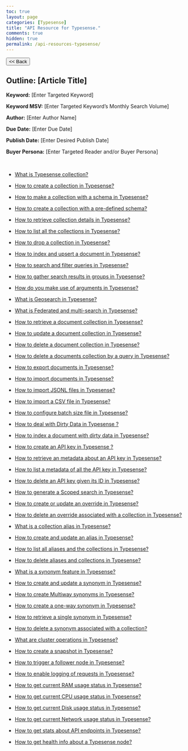 ```yaml
---
toc: true
layout: page
categories: [Typesense]
title: "API Resource for Typesense."
comments: true
hidden: true
permalink: /api-resources-typesense/
---
```


<button class="back-button" onclick="window.history.back()"><< Back</button>

## Outline: [Article Title]

**Keyword:** [Enter Targeted Keyword]

**Keyword MSV:** [Enter Targeted Keyword’s Monthly Search Volume]

**Author:** [Enter Author Name]

**Due Date:** [Enter Due Date]

**Publish Date:** [Enter Desired Publish Date]

**Buyer Persona:** [Enter Targeted Reader and/or Buyer Persona]

<br>

<ul>
<li><p><a href="https://aviyeldevrel.github.io/Aviyel-Blogs-Review/what-is-typesense-collection/">What is Typesense collection?</a><p>
<li><p><a href="https://aviyeldevrel.github.io/Aviyel-Blogs-Review/how-to-create-typesense-collection/">How to create a collection in Typesense?</a><p>
<li><p><a href="https://aviyeldevrel.github.io/Aviyel-Blogs-Review/how-to-make-collection-with-schema-typesense/">How to make a collection with a schema in Typesense?</a><p>
<li><p><a href="https://aviyeldevrel.github.io/Aviyel-Blogs-Review/how-to-make-collection-with-predefined-schema-typesense/">How to create a collection with a pre-defined schema?</a><p>
<li><p><a href="https://aviyeldevrel.github.io/Aviyel-Blogs-Review/how-to-retrieve-collection-details-typesense/">How to retrieve collection details in Typesense?</a><p>
<li><p><a href="https://aviyeldevrel.github.io/Aviyel-Blogs-Review/how-to-list-all-collection-details-typesense/"> How to list all the collections in Typesense?</a><p>
<li><p><a href="https://aviyeldevrel.github.io/Aviyel-Blogs-Review/how-to-drop-collection-typesense/">How to drop a collection in Typesense?</a><p>
<li><p><a href="https://aviyeldevrel.github.io/Aviyel-Blogs-Review/how-to-index-upsert-document-typesense/">How to index and upsert a document in Typesense?</a><p>
<li><p><a href="https://aviyeldevrel.github.io/Aviyel-Blogs-Review/how-to-search-filter-queries-typesense/">How to search and filter queries in Typesense?</a><p>
<li><p><a href="https://aviyeldevrel.github.io/Aviyel-Blogs-Review/how-to-gather-search-groups-typesense/">How to gather search results in groups in Typesense?</a><p>
<li><p><a href="https://aviyeldevrel.github.io/Aviyel-Blogs-Review/how-to-make-use-of-arguments-typesense/">How do you make use of arguments in Typesense?</a><p>
<li><p><a href="https://aviyeldevrel.github.io/Aviyel-Blogs-Review/what-is-geosearch-typesense/">What is Geosearch in Typesense?</a><p>
<li><p><a href="https://aviyeldevrel.github.io/Aviyel-Blogs-Review/what-is-federated-multisearch-typesense/">What is Federated and multi-search in Typesense?</a><p>
<li><p><a href="https://aviyeldevrel.github.io/Aviyel-Blogs-Review/how-to-retrieve-document-collection-typesense/">How to retrieve a document collection in Typesense?</a><p>
<li><p><a href="https://aviyeldevrel.github.io/Aviyel-Blogs-Review/how-to-update-document-collection-typesense/">How to update a document collection in Typesense?</a><p>
<li><p><a href="https://aviyeldevrel.github.io/Aviyel-Blogs-Review/how-to-delete-document-collection-typesense/">How to delete a document collection in Typesense?</a><p>
<li><p><a href="https://aviyeldevrel.github.io/Aviyel-Blogs-Review/how-to-delete-document-collection-query-typesense/">How to delete a documents collection by a query in Typesense?</a><p>
<li><p><a href="https://aviyeldevrel.github.io/Aviyel-Blogs-Review/how-to-export-documents-typesense/">How to export documents in Typesense?</a><p>
<li><p><a href="https://aviyeldevrel.github.io/Aviyel-Blogs-Review/how-to-import-documents-typesense/">How to import documents in Typesense?</a><p>
<li><p><a href="https://aviyeldevrel.github.io/Aviyel-Blogs-Review/how-to-import-jsonl-typesense/">How to import JSONL files in Typesense?</a><p>
<li><p><a href="https://aviyeldevrel.github.io/Aviyel-Blogs-Review/how-to-import-csv-file-typesense/">How to import a CSV file in Typesense?</a><p>
<li><p><a href="https://aviyeldevrel.github.io/Aviyel-Blogs-Review/how-to-config-batch-file-size-typesense/">How to configure batch size file in Typesense?</a><p>
<li><p><a href="https://aviyeldevrel.github.io/Aviyel-Blogs-Review/how-to-deal-dirty-data-typesense/">How to deal with Dirty Data in Typesense ?</a><p>
<li><p><a href="https://aviyeldevrel.github.io/Aviyel-Blogs-Review/how-to-index-dirty-data-typesense/">How to index a document with dirty data in Typesense?</a><p>
<li><p><a href="https://aviyeldevrel.github.io/Aviyel-Blogs-Review/how-to-create-api-key-typesense/">How to create an API key in Typesense ?</a><p>
<li><p><a href="https://aviyeldevrel.github.io/Aviyel-Blogs-Review/how-to-retrieve-metadata-api-key-typesense/">How to retrieve an metadata about an API key in Typesense?</a><p>
<li><p><a href="https://aviyeldevrel.github.io/Aviyel-Blogs-Review/how-to-list-metadata-api-key-typesense/">How to list a metadata of all the API key in Typesense?</a><p>
<li><p><a href="https://aviyeldevrel.github.io/Aviyel-Blogs-Review/how-to-delete-apikey-id-typesense/">How to delete an API key given its ID in Typesense?</a><p>
<li><p><a href="https://aviyeldevrel.github.io/Aviyel-Blogs-Review/how-to-generate-scope-search-typesense/">How to generate a Scoped search in Typesense?</a><p>
<li><p><a href="https://aviyeldevrel.github.io/Aviyel-Blogs-Review/how-to-create-update-override-typesense/">How to create or update an override in Typesense?</a><p>
<li><p><a href="https://aviyeldevrel.github.io/Aviyel-Blogs-Review/how-to-delete-override-collection-typesense/">How to delete an override associated with a collection in Typesense?</a><p>
<li><p><a href="https://aviyeldevrel.github.io/Aviyel-Blogs-Review/what-is-collection-alias-typesense/">What is a collection alias in Typesense?</a><p>
<li><p><a href="https://aviyeldevrel.github.io/Aviyel-Blogs-Review/how-to-create-update-alias-typesense/">How to create and update an alias in Typesense?</a><p>
<li><p><a href="https://aviyeldevrel.github.io/Aviyel-Blogs-Review/how-to-list-all-alias-collection-typesense/">How to list all aliases and the collections in Typesense?</a><p>
<li><p><a href="https://aviyeldevrel.github.io/Aviyel-Blogs-Review/how-to-delete-alias-collection-typesense/">How to delete aliases and collections in Typesense?</a><p>
<li><p><a href="https://aviyeldevrel.github.io/Aviyel-Blogs-Review/what-is-synonym-feature-typesense">What is a synonym feature in Typesense?</a><p>
<li><p><a href="https://aviyeldevrel.github.io/Aviyel-Blogs-Review/">How to create and update a synonym in Typesense?</a><p>
<li><p><a href="https://aviyeldevrel.github.io/Aviyel-Blogs-Review/">How to create Multiway synonyms in Typesense?</a><p>
<li><p><a href="https://aviyeldevrel.github.io/Aviyel-Blogs-Review/">How to create a one-way synonym in Typesense?</a><p>
<li><p><a href="https://aviyeldevrel.github.io/Aviyel-Blogs-Review/">How to retrieve a single synonym in Typesense?</a><p>
<li><p><a href="https://aviyeldevrel.github.io/Aviyel-Blogs-Review/">How to delete a synonym associated with a collection?</a><p>
<li><p><a href="https://aviyeldevrel.github.io/Aviyel-Blogs-Review/">What are cluster operations in Typesense?</a><p>
<li><p><a href="https://aviyeldevrel.github.io/Aviyel-Blogs-Review/">How to create a snapshot in Typesense?</a><p>
<li><p><a href="https://aviyeldevrel.github.io/Aviyel-Blogs-Review/">How to trigger a follower node in Typesense?</a><p>
<li><p><a href="https://aviyeldevrel.github.io/Aviyel-Blogs-Review/">How to enable logging of requests in Typesense?</a><p>
<li><p><a href="https://aviyeldevrel.github.io/Aviyel-Blogs-Review/">How to get current RAM usage status in Typesense?</a><p>
<li><p><a href="https://aviyeldevrel.github.io/Aviyel-Blogs-Review/">How to get current  CPU usage status in Typesense?</a><p>
<li><p><a href="https://aviyeldevrel.github.io/Aviyel-Blogs-Review/">How to get current Disk usage status in Typesense?</a><p>
<li><p><a href="https://aviyeldevrel.github.io/Aviyel-Blogs-Review/">How to get current Network usage status in Typesense?</a><p>
<li><p><a href="https://aviyeldevrel.github.io/Aviyel-Blogs-Review/">How to get stats about API endpoints in Typesense?</a><p>
<li><p><a href="https://aviyeldevrel.github.io/Aviyel-Blogs-Review/">How to get health info about a Typesense node?</a><p>
